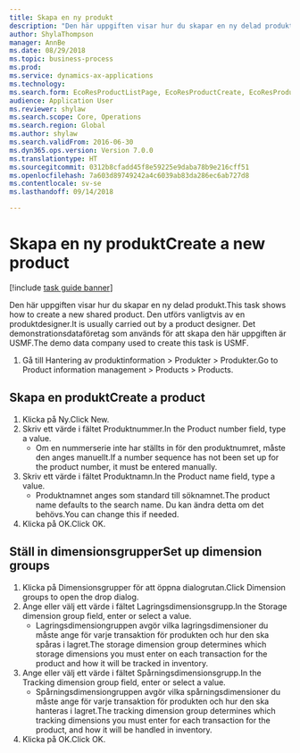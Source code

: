 ```yaml
--- 
title: Skapa en ny produkt
description: "Den här uppgiften visar hur du skapar en ny delad produkt."
author: ShylaThompson
manager: AnnBe
ms.date: 08/29/2018
ms.topic: business-process
ms.prod: 
ms.service: dynamics-ax-applications
ms.technology: 
ms.search.form: EcoResProductListPage, EcoResProductCreate, EcoResProductDetails, EcoResProductInventoryDimensionGroups
audience: Application User
ms.reviewer: shylaw
ms.search.scope: Core, Operations
ms.search.region: Global
ms.author: shylaw
ms.search.validFrom: 2016-06-30
ms.dyn365.ops.version: Version 7.0.0
ms.translationtype: HT
ms.sourcegitcommit: 0312b8cfadd45f8e59225e9daba78b9e216cff51
ms.openlocfilehash: 7a603d89749242a4c6039ab83da286ec6ab727d8
ms.contentlocale: sv-se
ms.lasthandoff: 09/14/2018

---
```

# <a name="create-a-new-product"></a><span data-ttu-id="b4e27-103">Skapa en ny produkt</span><span class="sxs-lookup"><span data-stu-id="b4e27-103">Create a new product</span></span>

[!include [task guide banner](../../includes/task-guide-banner.md)]

<span data-ttu-id="b4e27-104">Den här uppgiften visar hur du skapar en ny delad produkt.</span><span class="sxs-lookup"><span data-stu-id="b4e27-104">This task shows how to create a new shared product.</span></span> <span data-ttu-id="b4e27-105">Den utförs vanligtvis av en produktdesigner.</span><span class="sxs-lookup"><span data-stu-id="b4e27-105">It is usually carried out by a product designer.</span></span> <span data-ttu-id="b4e27-106">Det demonstrationsdataföretag som används för att skapa den här uppgiften är USMF.</span><span class="sxs-lookup"><span data-stu-id="b4e27-106">The demo data company used to create this task is USMF.</span></span>

1. <span data-ttu-id="b4e27-107">Gå till Hantering av produktinformation > Produkter > Produkter.</span><span class="sxs-lookup"><span data-stu-id="b4e27-107">Go to Product information management > Products > Products.</span></span>

## <a name="create-a-product"></a><span data-ttu-id="b4e27-108">Skapa en produkt</span><span class="sxs-lookup"><span data-stu-id="b4e27-108">Create a product</span></span>
1. <span data-ttu-id="b4e27-109">Klicka på Ny.</span><span class="sxs-lookup"><span data-stu-id="b4e27-109">Click New.</span></span>
2. <span data-ttu-id="b4e27-110">Skriv ett värde i fältet Produktnummer.</span><span class="sxs-lookup"><span data-stu-id="b4e27-110">In the Product number field, type a value.</span></span>
    * <span data-ttu-id="b4e27-111">Om en nummerserie inte har ställts in för den produktnumret, måste den anges manuellt.</span><span class="sxs-lookup"><span data-stu-id="b4e27-111">If a number sequence has not been set up for the product number, it must be entered manually.</span></span>  
3. <span data-ttu-id="b4e27-112">Skriv ett värde i fältet Produktnamn.</span><span class="sxs-lookup"><span data-stu-id="b4e27-112">In the Product name field, type a value.</span></span>
    * <span data-ttu-id="b4e27-113">Produktnamnet anges som standard till söknamnet.</span><span class="sxs-lookup"><span data-stu-id="b4e27-113">The product name defaults to the search name.</span></span> <span data-ttu-id="b4e27-114">Du kan ändra detta om det behövs.</span><span class="sxs-lookup"><span data-stu-id="b4e27-114">You can change this if needed.</span></span>  
4. <span data-ttu-id="b4e27-115">Klicka på OK.</span><span class="sxs-lookup"><span data-stu-id="b4e27-115">Click OK.</span></span>

## <a name="set-up-dimension-groups"></a><span data-ttu-id="b4e27-116">Ställ in dimensionsgrupper</span><span class="sxs-lookup"><span data-stu-id="b4e27-116">Set up dimension groups</span></span>
1. <span data-ttu-id="b4e27-117">Klicka på Dimensionsgrupper för att öppna dialogrutan.</span><span class="sxs-lookup"><span data-stu-id="b4e27-117">Click Dimension groups to open the drop dialog.</span></span>
2. <span data-ttu-id="b4e27-118">Ange eller välj ett värde i fältet Lagringsdimensionsgrupp.</span><span class="sxs-lookup"><span data-stu-id="b4e27-118">In the Storage dimension group field, enter or select a value.</span></span>
    * <span data-ttu-id="b4e27-119">Lagringsdimensiongruppen avgör vilka lagringsdimensioner du måste ange för varje transaktion för produkten och hur den ska spåras i lagret.</span><span class="sxs-lookup"><span data-stu-id="b4e27-119">The storage dimension group determines which storage dimensions you must enter on each transaction for the product and how it will be tracked in inventory.</span></span>  
3. <span data-ttu-id="b4e27-120">Ange eller välj ett värde i fältet Spårningsdimensionsgrupp.</span><span class="sxs-lookup"><span data-stu-id="b4e27-120">In the Tracking dimension group field, enter or select a value.</span></span>
    * <span data-ttu-id="b4e27-121">Spårningsdimensiongruppen avgör vilka spårningsdimensioner du måste ange för varje transaktion för produkten och hur den ska hanteras i lagret.</span><span class="sxs-lookup"><span data-stu-id="b4e27-121">The tracking dimension group determines which tracking dimensions you must enter for each transaction for the product, and how it will be handled in inventory.</span></span>  
4. <span data-ttu-id="b4e27-122">Klicka på OK.</span><span class="sxs-lookup"><span data-stu-id="b4e27-122">Click OK.</span></span>


